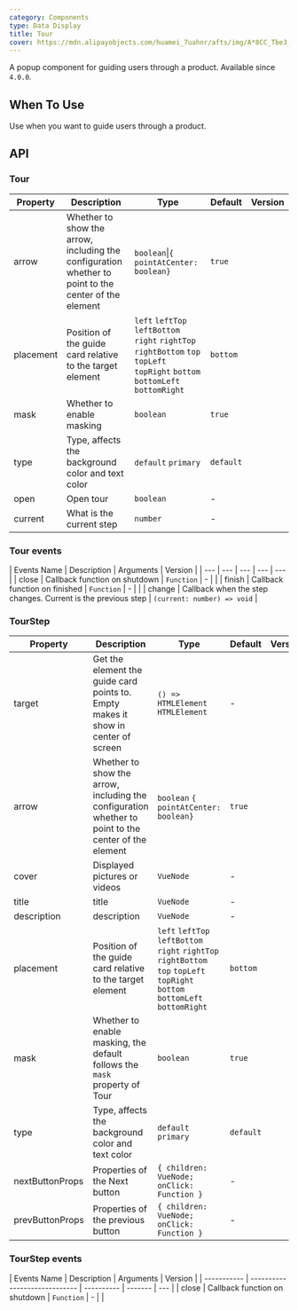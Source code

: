 ```yaml
---
category: Components
type: Data Display
title: Tour
cover: https://mdn.alipayobjects.com/huamei_7uahnr/afts/img/A*8CC_Tbe3_e4AAAAAAAAAAAAADrJ8AQ/original
---
```


A popup component for guiding users through a product. Available since `4.0.0`.

## When To Use

Use when you want to guide users through a product.

## API

### Tour

| Property | Description | Type | Default | Version |
| --- | --- | --- | --- | --- |
| arrow | Whether to show the arrow, including the configuration whether to point to the center of the element | `boolean`\|`{ pointAtCenter: boolean}` | `true` |  |
| placement | Position of the guide card relative to the target element | `left` `leftTop` `leftBottom` `right` `rightTop` `rightBottom` `top` `topLeft` `topRight` `bottom` `bottomLeft` `bottomRight` | `bottom` |  |
| mask | Whether to enable masking | `boolean` | `true` |  |
| type | Type, affects the background color and text color | `default` `primary` | `default` |  |
| open | Open tour | `boolean` | - |  |
| current | What is the current step | `number` | - |  |

### Tour events

| Events Name | Description | Arguments | Version |
| --- | --- | --- | --- | --- |
| close | Callback function on shutdown | `Function` | - |  |
| finish | Callback function on finished | `Function` | - |  |
| change | Callback when the step changes. Current is the previous step | `(current: number) => void` |

### TourStep

| Property | Description | Type | Default | Version |
| --- | --- | --- | --- | --- |
| target | Get the element the guide card points to. Empty makes it show in center of screen | `() => HTMLElement` `HTMLElement` | - |  |
| arrow | Whether to show the arrow, including the configuration whether to point to the center of the element | `boolean` `{ pointAtCenter: boolean}` | `true` |  |
| cover | Displayed pictures or videos | `VueNode` | - |  |
| title | title | `VueNode` | - |  |
| description | description | `VueNode` | - |  |
| placement | Position of the guide card relative to the target element | `left` `leftTop` `leftBottom` `right` `rightTop` `rightBottom` `top` `topLeft` `topRight` `bottom` `bottomLeft` `bottomRight` | `bottom` |  |
| mask | Whether to enable masking, the default follows the `mask` property of Tour | `boolean` | `true` |  |
| type | Type, affects the background color and text color | `default` `primary` | `default` |  |
| nextButtonProps | Properties of the Next button | `{ children: VueNode; onClick: Function }` | - |  |
| prevButtonProps | Properties of the previous button | `{ children: VueNode; onClick: Function }` | - |  |

### TourStep events

| Events Name | Description                   | Arguments  | Version |
| ----------- | ----------------------------- | ---------- | ------- | --- |
| close       | Callback function on shutdown | `Function` | -       |     |

